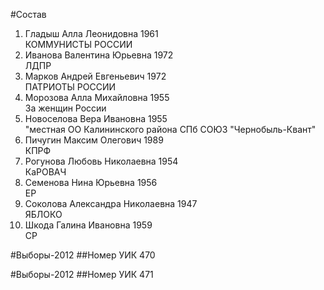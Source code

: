 #Состав
1. Гладыш Алла Леонидовна 1961   
    КОММУНИСТЫ РОССИИ
2. Иванова Валентина Юрьевна 1972   
    ЛДПР
3. Марков Андрей Евгеньевич 1972   
    ПАТРИОТЫ РОССИИ
4. Морозова Алла Михайловна 1955   
    За женщин России
5. Новоселова Вера Ивановна 1955   
    "местная ОО Калининского района СПб СОЮЗ "Чернобыль-Квант"
6. Пичугин Максим Олегович 1989   
    КПРФ
7. Рогунова Любовь Николаевна 1954   
    КаРОВАЧ
8. Семенова Нина Юрьевна 1956   
    ЕР
9. Соколова Александра Николаевна 1947   
    ЯБЛОКО
10. Шкода Галина Ивановна 1959   
    СР

#Выборы-2012
##Номер УИК
470

#Выборы-2012
##Номер УИК
471